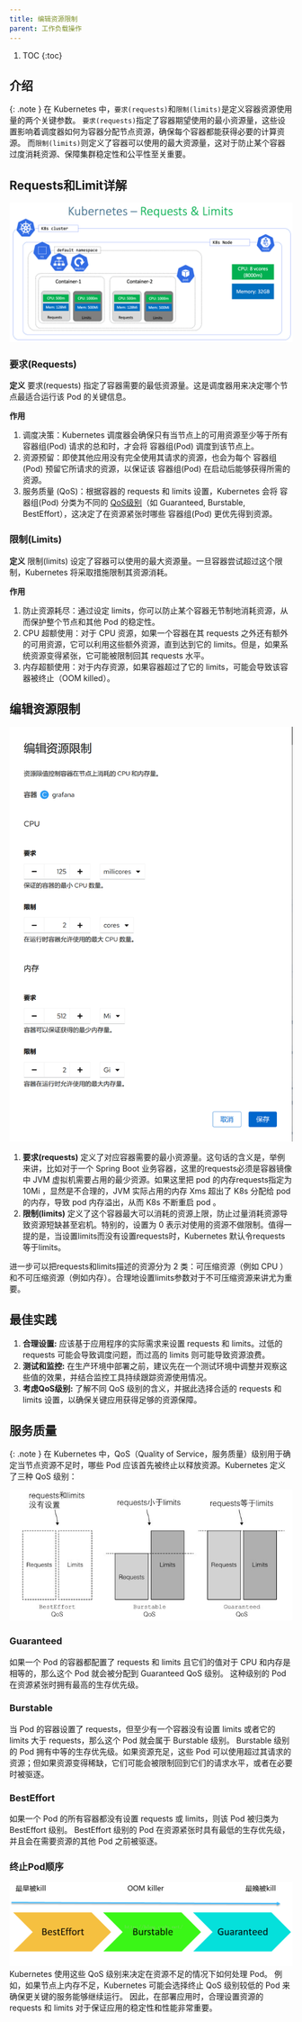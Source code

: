 ```yaml
---
title: 编辑资源限制
parent: 工作负载操作
---
```


1. TOC
{:toc}

## 介绍

{: .note }
在 Kubernetes 中，`要求(requests)`和`限制(limits)`是定义容器资源使用量的两个关键参数。
`要求(requests)`指定了容器期望使用的最小资源量，这些设置影响着调度器如何为容器分配节点资源，确保每个容器都能获得必要的计算资源。
而`限制(limits)`则定义了容器可以使用的最大资源量，这对于防止某个容器过度消耗资源、保障集群稳定性和公平性至关重要。




## Requests和Limit详解

![requests-limits.png](imgs/requests-limits.png)

### 要求(Requests)

**定义** 要求(requests) 指定了容器需要的最低资源量。这是调度器用来决定哪个节点最适合运行该 Pod 的关键信息。

**作用**
1. 调度决策：Kubernetes 调度器会确保只有当节点上的可用资源至少等于所有 容器组(Pod) 请求的总和时，才会将 容器组(Pod) 调度到该节点上。
2. 资源预留：即使其他应用没有完全使用其请求的资源，也会为每个 容器组(Pod) 预留它所请求的资源，以保证该 容器组(Pod) 在启动后能够获得所需的资源。
3. 服务质量 (QoS)：根据容器的 requests 和 limits 设置，Kubernetes 会将 容器组(Pod) 分类为不同的 [QoS级别](#服务质量)（如 Guaranteed, Burstable, BestEffort），这决定了在资源紧张时哪些 容器组(Pod) 更优先得到资源。


### 限制(Limits)

**定义** 限制(limits) 设定了容器可以使用的最大资源量。一旦容器尝试超过这个限制，Kubernetes 将采取措施限制其资源消耗。

 
**作用**
1. 防止资源耗尽：通过设定 limits，你可以防止某个容器无节制地消耗资源，从而保护整个节点和其他 Pod 的稳定性。
2. CPU 超额使用：对于 CPU 资源，如果一个容器在其 requests 之外还有额外的可用资源，它可以利用这些额外资源，直到达到它的 limits。但是，如果系统资源变得紧张，它可能被限制回其 requests 水平。
3. 内存超额使用：对于内存资源，如果容器超过了它的 limits，可能会导致该容器被终止（OOM killed）。

## 编辑资源限制

![](imgs/edit-resource-limits.png)

1. **要求(requests)** 定义了对应容器需要的最小资源量。这句话的含义是，举例来讲，比如对于一个 Spring Boot 业务容器，这里的requests必须是容器镜像中 JVM 虚拟机需要占用的最少资源。如果这里把 pod 的内存requests指定为 10Mi ，显然是不合理的，JVM 实际占用的内存 Xms 超出了 K8s 分配给 pod 的内存，导致 pod 内存溢出，从而 K8s 不断重启 pod 。
2. **限制(limits)** 定义了这个容器最大可以消耗的资源上限，防止过量消耗资源导致资源短缺甚至宕机。特别的，设置为 0 表示对使用的资源不做限制。值得一提的是，当设置limits而没有设置requests时，Kubernetes 默认令requests等于limits。 

进一步可以把requests和limits描述的资源分为 2 类：可压缩资源（例如 CPU ）和不可压缩资源（例如内存）。合理地设置limits参数对于不可压缩资源来讲尤为重要。

## 最佳实践
1. **合理设置:** 应该基于应用程序的实际需求来设置 requests 和 limits。过低的 requests 可能会导致调度问题，而过高的 limits 则可能导致资源浪费。
2. **测试和监控:** 在生产环境中部署之前，建议先在一个测试环境中调整并观察这些值的效果，并结合监控工具持续跟踪资源使用情况。
3. **考虑QoS级别:** 了解不同 QoS 级别的含义，并据此选择合适的 requests 和 limits 设置，以确保关键应用获得足够的资源保障。



## 服务质量

{: .note }
在 Kubernetes 中，QoS（Quality of Service，服务质量）级别用于确定当节点资源不足时，哪些 Pod 应该首先被终止以释放资源。Kubernetes 定义了三种 QoS 级别：

![qos-level.png](imgs/qos-level.png)

### Guaranteed
如果一个 Pod 的容器都配置了 requests 和 limits 且它们的值对于 CPU 和内存是相等的，那么这个 Pod 就会被分配到 Guaranteed QoS 级别。
这种级别的 Pod 在资源紧张时拥有最高的生存优先级。

### Burstable
当 Pod 的容器设置了 requests，但至少有一个容器没有设置 limits 或者它的 limits 大于 requests，那么这个 Pod 就会属于 Burstable 级别。
Burstable 级别的 Pod 拥有中等的生存优先级。如果资源充足，这些 Pod 可以使用超过其请求的资源；但如果资源变得稀缺，它们可能会被限制回到它们的请求水平，或者在必要时被驱逐。

### BestEffort
如果一个 Pod 的所有容器都没有设置 requests 或 limits，则该 Pod 被归类为 BestEffort 级别。
BestEffort 级别的 Pod 在资源紧张时具有最低的生存优先级，并且会在需要资源的其他 Pod 之前被驱逐。

### 终止Pod顺序
![qos-order.png](imgs%2Fqos-order.png)
Kubernetes 使用这些 QoS 级别来决定在资源不足的情况下如何处理 Pod。
例如，如果节点上内存不足，Kubernetes 可能会选择终止 QoS 级别较低的 Pod 来确保更关键的服务能够继续运行。
因此，在部署应用时，合理设置资源的 requests 和 limits 对于保证应用的稳定性和性能非常重要。
